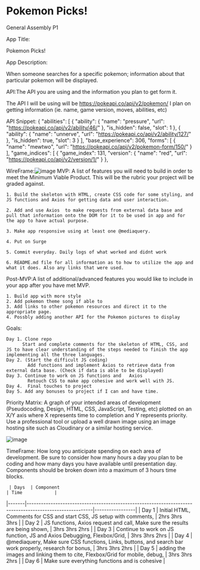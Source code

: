 # Pokemon Picks!
General Assembly P1

App Title: 

Pokemon Picks!

App Description:

When someone searches for a specific pokemon; information about that particular pokemon will be displayed.

API:The API you are using and the information you plan to get form it.

The API I will be using will be https://pokeapi.co/api/v2/pokemon/
I plan on getting information (ie. name, game version, moves, abilities, etc)

API Snippet:
{
  "abilities": [
    {
      "ability": {
        "name": "pressure",
        "url": "https://pokeapi.co/api/v2/ability/46/"
      },
      "is_hidden": false,
      "slot": 1
    },
    {
      "ability": {
        "name": "unnerve",
        "url": "https://pokeapi.co/api/v2/ability/127/"
      },
      "is_hidden": true,
      "slot": 3
    }
  ],
  "base_experience": 306,
  "forms": [
    {
      "name": "mewtwo",
      "url": "https://pokeapi.co/api/v2/pokemon-form/150/"
    }
  ],
  "game_indices": [
    {
      "game_index": 131,
      "version": {
        "name": "red",
        "url": "https://pokeapi.co/api/v2/version/1/"
      }
    },



WireFrame:![image](https://user-images.githubusercontent.com/81048858/121111934-b6974980-c7dd-11eb-987d-ebed77e65686.png)
MVP: A list of features you will need to build in order to meet the Minimum Viable Product. This will be the rubric your project will be graded against.

    1. Build the skeleton with HTML, create CSS code for some styling, and JS functions and Axios for getting data and user interaction.

    2. Add and use Axios  to make requests from external data base and pull that information onto the DOM for it to be used in app and for the app to have actual purpose.

    3. Make app responsive using at least one @mediaquery.

    4. Put on Surge

    5. Commit everyday. Daily logs of what worked and didnt work

    6. README.md file for all information as to how to utilize the app and what it does. Also any links that were used.


Post-MVP:A list of additional/advanced features you would like to include in your app after you have met MVP.

    1. Build app with more style
    2. Add pokemon theme song if able to
    3. Add links to other pokemon resources and direct it to the appropriate page. 
    4. Possbly adding another API for the Pokemon pictures to display


Goals: 

    Day 1. Clone repo
          Start and complete comments for the skeleton of HTML, CSS, and JS to have clear understanding of the steps needed to finish the app implementing all the three languages.
    Day 2. (Start the difficult JS coding)
            Add functions and implement Axios to retrieve data from external data base. (Check if data is able to be displayed)
    Day 3. Continue to work on JS functions and   Axios 
            Retouch CSS to make app cohesive and work well with JS.
    Day 4.  Final touches to project
    Day 5. Add any bonuses to project if I can and have time.
    
 Priority Matrix: A graph of your intended areas of development (Pseudocoding, Design, HTML, CSS, JavaScript, Testing, etc) plotted on an X/Y axis where X represents time to completion and Y represents priority. Use a professional tool or upload a well drawn image using an image hosting site such as Cloudinary or a similar hosting service.
 
 
  ![image](https://user-images.githubusercontent.com/81048858/121191022-95fcdd00-c839-11eb-83c9-4eb03ef06795.png)



TimeFrame: How long you anticipate spending on each area of development. Be sure to consider how many hours a day you plan to be coding and how many days you have available until presentation day. Components should be broken down into a maximum of 3 hours time blocks.

     | Days  | Component                                                                                               | Time            |
|-------|---------------------------------------------------------------------------------------------------------|-----------------|
| Day 1 | Initial HTML,  Comments for CSS and start CSS, JS setup with comments,                                  | 2hrs 3hrs 3hrs  |
| Day 2 | JS functions, Axios request and call, Make sure the results are being shown,                            | 3hrs 3hrs 2hrs  |
| Day 3 | Continue to work on JS function, JS  and Axios Debugging, Flexbox/Grid,                                 | 3hrs 3hrs 2hrs  |
| Day 4 | @mediaquery, Make sure CSS functions, Links, buttons, and search bar work properly, research for bonus, | 3hrs 3hrs  2hrs |
| Day 5 | adding the images and linking them to cite, Flexbox/Grid for mobile, debug,                             | 3hrs 3hrs 2hrs  |
| Day 6 | Make sure everything functions and is cohesive                                                          |                 
        

       



    









